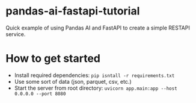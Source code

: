 # pandas-ai-fastapi-tutorial

Quick example of using Pandas AI and FastAPI to create a simple RESTAPI service.

# How to get started
- Install required dependencies: `pip isntall -r requirements.txt`
- Use some sort of data (json, parquet, csv, etc.)
- Start the server from root directory: `uvicorn app.main:app --host 0.0.0.0 --port 8080`